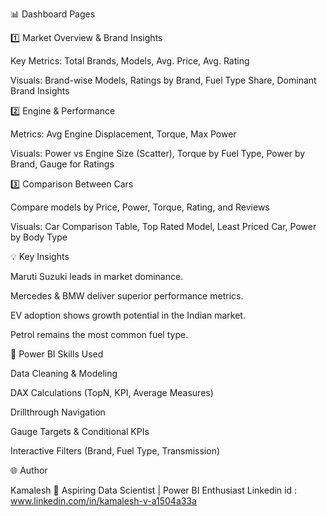 📊 Dashboard Pages

1️⃣ Market Overview & Brand Insights

Key Metrics: Total Brands, Models, Avg. Price, Avg. Rating

Visuals: Brand-wise Models, Ratings by Brand, Fuel Type Share, Dominant Brand Insights

2️⃣ Engine & Performance

Metrics: Avg Engine Displacement, Torque, Max Power

Visuals: Power vs Engine Size (Scatter), Torque by Fuel Type, Power by Brand, Gauge for Ratings

3️⃣ Comparison Between Cars

Compare models by Price, Power, Torque, Rating, and Reviews

Visuals: Car Comparison Table, Top Rated Model, Least Priced Car, Power by Body Type

💡 Key Insights

Maruti Suzuki leads in market dominance.

Mercedes & BMW deliver superior performance metrics.

EV adoption shows growth potential in the Indian market.

Petrol remains the most common fuel type.

🧠 Power BI Skills Used

Data Cleaning & Modeling

DAX Calculations (TopN, KPI, Average Measures)

Drillthrough Navigation

Gauge Targets & Conditional KPIs

Interactive Filters (Brand, Fuel Type, Transmission)

🌐 Author

Kamalesh
📍 Aspiring Data Scientist | Power BI Enthusiast
 Linkedin id : www.linkedin.com/in/kamalesh-v-a1504a33a









